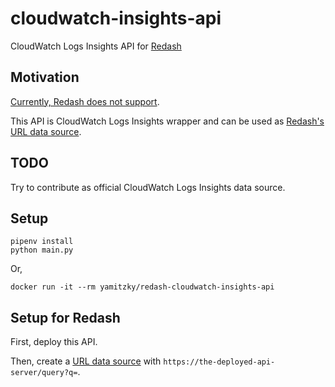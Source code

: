 # cloudwatch-insights-api
CloudWatch Logs Insights API for [Redash](https://github.com/getredash/redash)

## Motivation

[Currently, Redash does not support](https://discuss.redash.io/t/support-for-amazon-cloudwatch-logs-insight/2895).

This API is CloudWatch Logs Insights wrapper and can be used as [Redash's URL data source](https://redash.io/help/data-sources/querying/urls/).

## TODO

Try to contribute as official CloudWatch Logs Insights data source.

## Setup

```
pipenv install
python main.py
```

Or,

```
docker run -it --rm yamitzky/redash-cloudwatch-insights-api
```

## Setup for Redash

First, deploy this API.

Then, create a [URL data source](https://redash.io/help/data-sources/querying/urls) with `https://the-deployed-api-server/query?q=`.
